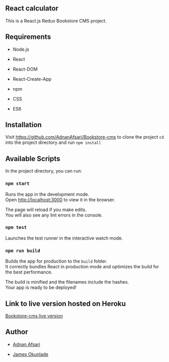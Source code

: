 ## React calculator

This is a React.js Redux Bookstore CMS project.

## Requirements

- Node.js

- React

- React-DOM

- React-Create-App

- npm

- CSS

- ES6

## Installation

Visit https://github.com/AdnanAfsari/Bookstore-cms to clone the project `cd` into the project directory and run `npm install`

## Available Scripts

In the project directory, you can run:

### `npm start`

Runs the app in the development mode.<br>
Open [http://localhost:3000](http://localhost:3000) to view it in the browser.

The page will reload if you make edits.<br>
You will also see any lint errors in the console.

### `npm test`

Launches the test runner in the interactive watch mode.

### `npm run build`

Builds the app for production to the `build` folder.<br>
It correctly bundles React in production mode and optimizes the build for the best performance.

The build is minified and the filenames include the hashes.<br>
Your app is ready to be deployed!



## Link to live version hosted on Heroku

[Bookstore-cms live version](https://adnan-james-bookstore.herokuapp.com/)


## Author

- [Adnan Afsari](https://github.com/AdnanAfsari)

- [James Okunlade](https://github.com/JamesOkunlade)
